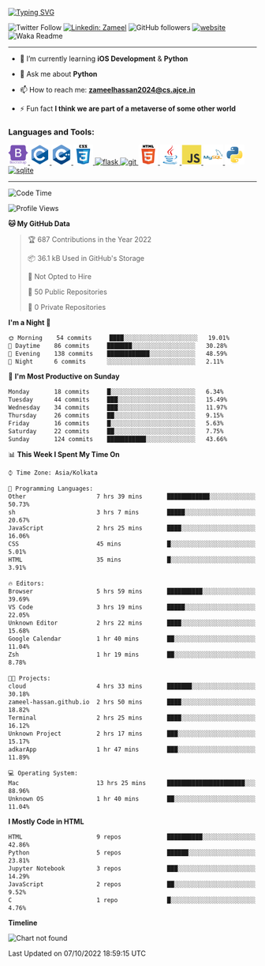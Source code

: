 [![Typing SVG](https://readme-typing-svg.herokuapp.com?lines=Hey%2C+I'm+Zameel;I+am+a+Full+Stack+Developer;I+am+a+CS+Student)](https://git.io/typing-svg)

![Twitter Follow](https://img.shields.io/twitter/follow/hassan_zameel?label=Follow)
[![Linkedin: Zameel](https://img.shields.io/badge/-zameelhassan-blue?style=flat-square&logo=Linkedin&logoColor=white&link=https://www.linkedin.com/in/zameelhassan/)](https://www.linkedin.com/in/zameelhassan/)
![GitHub followers](https://img.shields.io/github/followers/zameel7?label=Follow&style=social)
[![website](https://img.shields.io/badge/Website-ffffff.svg?&style=flat&logo=Google-Chrome&link=http://zameel7.github.io/)](http://zameel7.github.io/)
![Waka Readme](https://github.com/zameel7/zameel7/workflows/Waka%20Readme/badge.svg)
<hr>


- 🌱 I’m currently learning **iOS Development** & **Python**

- 💬 Ask me about **Python**

- 📫 How to reach me: **zameelhassan2024@cs.ajce.in**

- ⚡ Fun fact **I think we are part of a metaverse of some other world**


<h3 align="left">Languages and Tools:</h3>
<p align="left"> <a href="https://getbootstrap.com" target="_blank" rel="noreferrer"> <img src="https://raw.githubusercontent.com/devicons/devicon/master/icons/bootstrap/bootstrap-plain-wordmark.svg" alt="bootstrap" width="40" height="40"/> </a> <a href="https://www.cprogramming.com/" target="_blank" rel="noreferrer"> <img src="https://raw.githubusercontent.com/devicons/devicon/master/icons/c/c-original.svg" alt="c" width="40" height="40"/> </a> <a href="https://www.w3schools.com/cpp/" target="_blank" rel="noreferrer"> <img src="https://raw.githubusercontent.com/devicons/devicon/master/icons/cplusplus/cplusplus-original.svg" alt="cplusplus" width="40" height="40"/> </a> <a href="https://www.w3schools.com/css/" target="_blank" rel="noreferrer"> <img src="https://raw.githubusercontent.com/devicons/devicon/master/icons/css3/css3-original-wordmark.svg" alt="css3" width="40" height="40"/> </a> <a href="https://flask.palletsprojects.com/" target="_blank" rel="noreferrer"> <img src="https://www.vectorlogo.zone/logos/pocoo_flask/pocoo_flask-icon.svg" alt="flask" width="40" height="40"/> </a> <a href="https://git-scm.com/" target="_blank" rel="noreferrer"> <img src="https://www.vectorlogo.zone/logos/git-scm/git-scm-icon.svg" alt="git" width="40" height="40"/> </a> <a href="https://www.w3.org/html/" target="_blank" rel="noreferrer"> <img src="https://raw.githubusercontent.com/devicons/devicon/master/icons/html5/html5-original-wordmark.svg" alt="html5" width="40" height="40"/> </a> <a href="https://www.java.com" target="_blank" rel="noreferrer"> <img src="https://raw.githubusercontent.com/devicons/devicon/master/icons/java/java-original.svg" alt="java" width="40" height="40"/> </a> <a href="https://developer.mozilla.org/en-US/docs/Web/JavaScript" target="_blank" rel="noreferrer"> <img src="https://raw.githubusercontent.com/devicons/devicon/master/icons/javascript/javascript-original.svg" alt="javascript" width="40" height="40"/> </a> <a href="https://www.mysql.com/" target="_blank" rel="noreferrer"> <img src="https://raw.githubusercontent.com/devicons/devicon/master/icons/mysql/mysql-original-wordmark.svg" alt="mysql" width="40" height="40"/> </a> <a href="https://www.python.org" target="_blank" rel="noreferrer"> <img src="https://raw.githubusercontent.com/devicons/devicon/master/icons/python/python-original.svg" alt="python" width="40" height="40"/> </a> <a href="https://www.sqlite.org/" target="_blank" rel="noreferrer"> <img src="https://www.vectorlogo.zone/logos/sqlite/sqlite-icon.svg" alt="sqlite" width="40" height="40"/> </a> </p>

<hr>

<!--START_SECTION:waka-->
![Code Time](http://img.shields.io/badge/Code%20Time-15%20hrs%205%20mins-blue)

![Profile Views](http://img.shields.io/badge/Profile%20Views-134-blue)

**🐱 My GitHub Data** 

> 🏆 687 Contributions in the Year 2022
 > 
> 📦 36.1 kB Used in GitHub's Storage 
 > 
> 🚫 Not Opted to Hire
 > 
> 📜 50 Public Repositories 
 > 
> 🔑 0 Private Repositories  
 > 
**I'm a Night 🦉** 

```text
🌞 Morning    54 commits     ████░░░░░░░░░░░░░░░░░░░░░   19.01% 
🌆 Daytime    86 commits     ███████░░░░░░░░░░░░░░░░░░   30.28% 
🌃 Evening    138 commits    ████████████░░░░░░░░░░░░░   48.59% 
🌙 Night      6 commits      ░░░░░░░░░░░░░░░░░░░░░░░░░   2.11%

```
📅 **I'm Most Productive on Sunday** 

```text
Monday       18 commits     █░░░░░░░░░░░░░░░░░░░░░░░░   6.34% 
Tuesday      44 commits     ███░░░░░░░░░░░░░░░░░░░░░░   15.49% 
Wednesday    34 commits     ███░░░░░░░░░░░░░░░░░░░░░░   11.97% 
Thursday     26 commits     ██░░░░░░░░░░░░░░░░░░░░░░░   9.15% 
Friday       16 commits     █░░░░░░░░░░░░░░░░░░░░░░░░   5.63% 
Saturday     22 commits     ██░░░░░░░░░░░░░░░░░░░░░░░   7.75% 
Sunday       124 commits    ███████████░░░░░░░░░░░░░░   43.66%

```


📊 **This Week I Spent My Time On** 

```text
⌚︎ Time Zone: Asia/Kolkata

💬 Programming Languages: 
Other                    7 hrs 39 mins       ████████████░░░░░░░░░░░░░   50.73% 
sh                       3 hrs 7 mins        █████░░░░░░░░░░░░░░░░░░░░   20.67% 
JavaScript               2 hrs 25 mins       ████░░░░░░░░░░░░░░░░░░░░░   16.06% 
CSS                      45 mins             █░░░░░░░░░░░░░░░░░░░░░░░░   5.01% 
HTML                     35 mins             █░░░░░░░░░░░░░░░░░░░░░░░░   3.91%

🔥 Editors: 
Browser                  5 hrs 59 mins       ██████████░░░░░░░░░░░░░░░   39.69% 
VS Code                  3 hrs 19 mins       █████░░░░░░░░░░░░░░░░░░░░   22.05% 
Unknown Editor           2 hrs 22 mins       ████░░░░░░░░░░░░░░░░░░░░░   15.68% 
Google Calendar          1 hr 40 mins        ██░░░░░░░░░░░░░░░░░░░░░░░   11.04% 
Zsh                      1 hr 19 mins        ██░░░░░░░░░░░░░░░░░░░░░░░   8.78%

🐱‍💻 Projects: 
cloud                    4 hrs 33 mins       ███████░░░░░░░░░░░░░░░░░░   30.18% 
zameel-hassan.github.io  2 hrs 50 mins       ████░░░░░░░░░░░░░░░░░░░░░   18.82% 
Terminal                 2 hrs 25 mins       ████░░░░░░░░░░░░░░░░░░░░░   16.12% 
Unknown Project          2 hrs 17 mins       ███░░░░░░░░░░░░░░░░░░░░░░   15.17% 
adkarApp                 1 hr 47 mins        ███░░░░░░░░░░░░░░░░░░░░░░   11.89%

💻 Operating System: 
Mac                      13 hrs 25 mins      ██████████████████████░░░   88.96% 
Unknown OS               1 hr 40 mins        ██░░░░░░░░░░░░░░░░░░░░░░░   11.04%

```

**I Mostly Code in HTML** 

```text
HTML                     9 repos             ██████████░░░░░░░░░░░░░░░   42.86% 
Python                   5 repos             ██████░░░░░░░░░░░░░░░░░░░   23.81% 
Jupyter Notebook         3 repos             ███░░░░░░░░░░░░░░░░░░░░░░   14.29% 
JavaScript               2 repos             ██░░░░░░░░░░░░░░░░░░░░░░░   9.52% 
C                        1 repo              █░░░░░░░░░░░░░░░░░░░░░░░░   4.76%

```


**Timeline**

![Chart not found](https://raw.githubusercontent.com/zameel7/zameel7/master/charts/bar_graph.png) 


 Last Updated on 07/10/2022 18:59:15 UTC
<!--END_SECTION:waka-->
